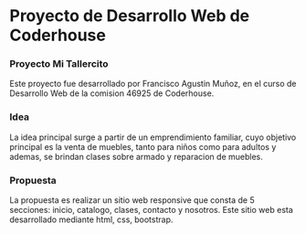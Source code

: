 # Proyecto de Desarrollo Web de Coderhouse

### Proyecto Mi Tallercito

Este proyecto fue desarrollado por Francisco Agustin Muñoz, en el curso de Desarrollo Web de la comision 46925 de Coderhouse.

### Idea

La idea principal surge a partir de un emprendimiento familiar, cuyo objetivo principal es la venta de muebles, tanto para niños como para adultos y ademas, se brindan clases sobre armado y reparacion de muebles.

### Propuesta

La propuesta es realizar un sitio web responsive que consta de 5 secciones: inicio, catalogo, clases, contacto y nosotros. Este sitio web esta desarrollado mediante html, css, bootstrap.